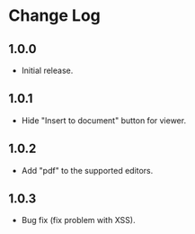 # Change Log

## 1.0.0

* Initial release.

## 1.0.1

* Hide "Insert to document" button for viewer.

## 1.0.2

* Add "pdf" to the supported editors.

## 1.0.3

* Bug fix (fix problem with XSS).
